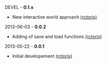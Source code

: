 DEVEL - **0.1.x**
 * New interactive world approach [(rctoris)](https://github.com/rctoris/)

2013-06-03 - **0.0.2**
 * Adding of save and load functions [(rctoris)](https://github.com/rctoris/)

2013-05-22 - **0.0.1**
 * Initial developement [(rctoris)](https://github.com/rctoris/)
